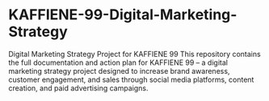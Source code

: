 # KAFFIENE-99-Digital-Marketing-Strategy
Digital Marketing Strategy Project for KAFFIENE 99 This repository contains the full documentation and action plan for KAFFIENE 99 – a digital marketing strategy project designed to increase brand awareness, customer engagement, and sales through social media platforms, content creation, and paid advertising campaigns.
